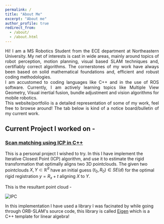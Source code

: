 ```yaml
---
permalink: /
title: "About Me"
excerpt: "About me"
author_profile: true
redirect_from: 
  - /about/
  - /about.html
---
```

<p align="justify"> 
Hi! I am a MS Robotics Student from the ECE department at Northeastern University. My net of interests is cast in wide areas, mainly around topics of robot perception, motion planning, visual based SLAM techniques and, certifiably correct algorithms. The cornerstones of my work have always been based on solid mathematical foundations and, efficient and robust coding methodologies.
<br>
I am accustomed to coding languages like C++ and in the use of ROS software. Currently, I am actively learning topics like Multiple View Geometry, Visual inertial fusion, bundle adjustment and vision algorithms for mobile robotics.
<br>
This website/portfolio is a detailed representation of some of my work, feel free to browse around! The tab below is kind of a notice board/bulletin of my current work.
</p>

Current Project I worked on -
-------
### [Scan matching using ICP in C++](https://github.com/aryaman-patel/MobileRobotics5550#scan-matching-using-iterative-closest-point)
This is a personal project I wished to try. In this I have implement the Iterative Closest Point (ICP) algorithm, and use it to estimate the rigid transformation that optimally aligns two 3D pointclouds. The given two pointclouds $X,Y \subset \mathbb{R}^{d}$ have an initial guess $(t_0,R_0) \in SE(d)$ for the optimal rigid registration $y = R_x + t$ aligning $X$ to $Y$. 

This is the resultant point cloud -

![IPC](https://user-images.githubusercontent.com/117113574/211952055-67412be5-07ea-4b9a-ad75-f353488a2d84.png)

In this implementation I have used a library I was facinated by while going through ORB-SLAM's source code, this library is called [Eigen](https://eigen.tuxfamily.org/) which is a C++ template for linear algebra! 
